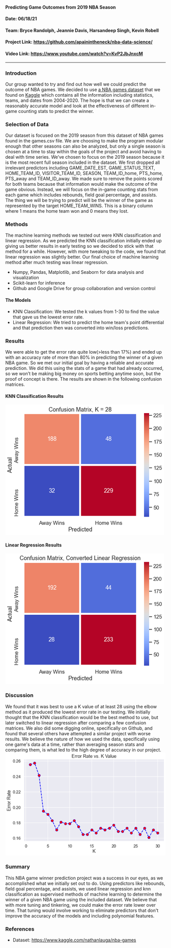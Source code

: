 #### Predicting Game Outcomes from 2019 NBA Season
#### Date: 06/18/21
#### Team: Bryce Randolph, Jeannie Davis, Harsandeep Singh, Kevin Robell
#### Project Link: https://github.com/apainintheneck/nba-data-science/
#### Video Link: https://www.youtube.com/watch?v=KvP2JbJnxcM
---
### Introduction
Our group wanted to try and find out how well we could predict the outcome of NBA games. We decided to use [a NBA games dataset](https://www.kaggle.com/nathanlauga/nba-games) that we found on [Kaggle](https://www.kaggle.com) which contains all the information including statistics, teams, and dates from 2004-2020. The hope is that we can create a reasonably accurate model and look at the effectiveness of different in-game counting stats to predict the winner.

### Selection of Data
Our dataset is focused on the 2019 season from this dataset of NBA games found in the games.csv file. We are choosing to make the program modular enough that other seasons can also be analyzed, but only a single season is chosen at a time to stay within the goals of the project and avoid having to deal with time series. We’ve chosen to focus on the 2019 season because it is the most recent full season included in the dataset. We first dropped all irrelevant predictors including GAME_DATE_EST, GAME_STATUS_TEXT, HOME_TEAM_ID, VISITOR_TEAM_ID, SEASON, TEAM_ID_home, PTS_home, PTS_away and TEAM_ID_away. We made sure to remove the points scored for both teams because that information would make the outcome of the game obvious. Instead, we will focus on the in-game counting stats from each game which includes rebounds, field goal percentage, and assists. The thing we will be trying to predict will be the winner of the game as represented by the target HOME_TEAM_WINS. This is a binary column where 1 means the home team won and 0 means they lost.

### Methods
The machine learning methods we tested out were KNN classification and linear regression. As we predicted the KNN classification initially ended up giving us better results in early testing so we decided to stick with that method for a while. However, with more tweaking to the code, we found that linear regression was slightly better. Our final choice of machine learning method after much testing was linear regression.
- Numpy, Pandas, Matplotlib, and Seaborn for data analysis and visualization
- Scikit-learn for inference
- Github and Google Drive for group collaboration and version control
#### The Models
- KNN Classification: We tested the k values from 1-30 to find the value that gave us the lowest error rate.
- Linear Regression: We tried to predict the home team's point differential and that prediction then was converted into win/loss predictions.

### Results
We were able to get the error rate quite low(>less than 17%) and ended up with an accuracy rate of more than 80% in predicting the winner of a given NBA game. So we met our initial goal by having a reliable and accurate prediction. We did this using the stats of a game that had already occurred, so we won’t be making big money on sports betting anytime soon, but the proof of concept is there. The results are shown in the following confusion matrices.  
#### KNN Classification Results   
![KNN Classification Confusion Matrix](graphs/knn-confusion-matrix.png)
#### Linear Regression Results   
![Linear Regression Confusion Matrix](graphs/regr-confusion-matrix.png)

### Discussion
We found that it was best to use a K value of at least 28 using the elbow method as it produced the lowest error rate in our testing. We initially thought that the KNN classification would be the best method to use, but later switched to linear regression after comparing a few confusion matrices. We also did some digging online, specifically on Github, and found that several others have attempted a similar project with worse results. We believe the nature of how we used the data, specifically using one game's data at a time, rather than averaging season stats and comparing them, is what led to the high degree of accuracy in our project.
![Best K Value Graph](graphs/knn-finding-best-k.png)

### Summary
This NBA game winner prediction project was a success in our eyes, as we accomplished what we initially set out to do. Using predictors like rebounds, field goal percentage, and assists, we used linear regression and knn classification as supervised methods of machine learning to determine the winner of a given NBA game using the included dataset. We believe that with more tuning and tinkering, we could make the error rate lower over time. That tuning would involve working to eliminate predictors that don't improve the accuracy of the models and including polynomial features.

### References
- Dataset: https://www.kaggle.com/nathanlauga/nba-games
